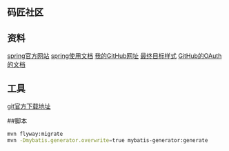 ## 码匠社区
## 资料
[spring官方网站](https://spring.io)
[spring使用文档](https://spring.io/guides/gs/serving-web-content/)
[我的GitHub网址](https://developer.github.com/v3/guides/managing-deploy-keys/#deploy-keys)
[最终目标样式](https://elasticsearch.cn/explore)
[GitHub的OAuth的文档](https://developer.github.com/apps/building-oauth-apps/creating-an-oauth-app/)
## 工具
[git官方下载地址](https://git-scm.com/)

##脚本
```bash
mvn flyway:migrate
mvn -Dmybatis.generator.overwrite=true mybatis-generator:generate

```


